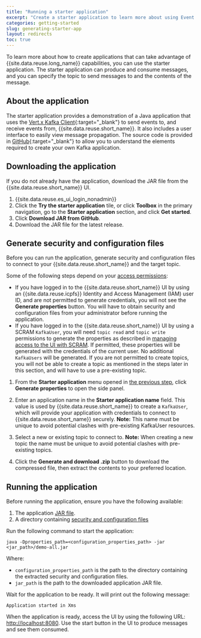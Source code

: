 ```yaml
---
title: "Running a starter application"
excerpt: "Create a starter application to learn more about using Event Streams."
categories: getting-started
slug: generating-starter-app
layout: redirects
toc: true
---
```


To learn more about how to create applications that can take advantage of {{site.data.reuse.long_name}} capabilities, you can use the starter application. The starter application can produce and consume messages, and you can specify the topic to send messages to and the contents of the message.

## About the application
The starter application provides a demonstration of a Java application that uses the [Vert.x Kafka Client](https://vertx.io/docs/vertx-kafka-client/java/){:target="_blank"} to send events to, and receive events from, {{site.data.reuse.short_name}}. It also includes a user interface to easily view message propagation. The source code is provided in [GitHub](https://github.com/ibm-messaging/kafka-java-vertx-starter){:target="_blank"} to allow you to understand the elements required to create your own Kafka application.

## Downloading the application
If you do not already have the application, download the JAR file from the {{site.data.reuse.short_name}} UI.
1. {{site.data.reuse.es_ui_login_nonadmin}}
2. Click the **Try the starter application** tile, or click **Toolbox** in the primary navigation, go to the **Starter application** section, and click **Get started**.
3. Click **Download JAR from GitHub**.
4. Download the JAR file for the latest release.

## Generate security and configuration files
Before you can run the application, generate security and configuration files to connect to your {{site.data.reuse.short_name}} and the target topic.

Some of the following steps depend on your [access permissions](../../security/managing-access/):
- If you have logged in to the {{site.data.reuse.short_name}} UI by using an {{site.data.reuse.icpfs}} Identity and Access Management (IAM) user ID, and are not permitted to generate credentials, you will not see the **Generate properties** button. You will have to obtain security and configuration files from your administrator before running the application.
-   If you have logged in to the {{site.data.reuse.short_name}} UI by using a SCRAM `KafkaUser`, you will need `topic read` and `topic write` permissions to generate the properties as described in [managing access to the UI with SCRAM](../../security/managing-access/#managing-access-to-the-ui-and-cli-with-scram). If permitted, these properties will be generated with the credentials of the current user. No additional `KafkaUsers` will be generated. If you are not permitted to create topics, you will not be able to create a topic as mentioned in the steps later in this section, and will have to use a pre-existing topic.

1. From the **Starter application** menu opened in [the previous step](#downloading-the-application), click **Generate properties** to open the side panel.
2. Enter an application name in the **Starter application name** field. This value is used by {{site.data.reuse.short_name}} to create a `KafkaUser`, which will provide your application with credentials to connect to {{site.data.reuse.short_name}} securely.
   **Note:** This name must be unique to avoid potential clashes with pre-existing KafkaUser resources.

3. Select a new or existing topic to connect to.
   **Note:** When creating a new topic the name must be unique to avoid potential clashes with pre-existing topics.
4. Click the **Generate and download .zip** button to download the compressed file, then extract the contents to your preferred location.

## Running the application

Before running the application, ensure you have the following available:
1. The application [JAR file](#downloading-the-application).
2. A directory containing [security and configuration files](#generate-security-and-configuration-files)

Run the following command to start the application:

```
java -Dproperties_path=<configuration_properties_path> -jar <jar_path>/demo-all.jar
```

Where:
- `configuration_properties_path` is the path to the directory containing the extracted security and configuration files.
- `jar_path` is the path to the downloaded application JAR file.

Wait for the application to be ready. It will print out the following message:
```
Application started in Xms
```

When the application is ready, access the UI by using the following URL: [http://localhost:8080](http://localhost:8080). Use the start button in the UI to produce messages and see them consumed.
